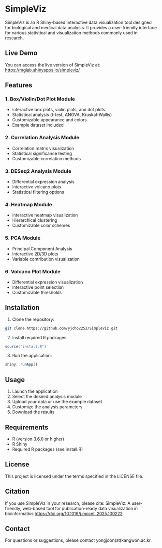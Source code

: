 # SimpleViz

SimpleViz is an R Shiny-based interactive data visualization tool designed for biological and medical data analysis. It provides a user-friendly interface for various statistical and visualization methods commonly used in research.

## Live Demo

You can access the live version of SimpleViz at: https://mglab.shinyapps.io/simpleviz/

## Features

### 1. Box/Violin/Dot Plot Module
- Interactive box plots, violin plots, and dot plots
- Statistical analysis (t-test, ANOVA, Kruskal-Wallis)
- Customizable appearance and colors
- Example dataset included

### 2. Correlation Analysis Module
- Correlation matrix visualization
- Statistical significance testing
- Customizable correlation methods

### 3. DESeq2 Analysis Module
- Differential expression analysis
- Interactive volcano plots
- Statistical filtering options

### 4. Heatmap Module
- Interactive heatmap visualization
- Hierarchical clustering
- Customizable color schemes

### 5. PCA Module
- Principal Component Analysis
- Interactive 2D/3D plots
- Variable contribution visualization

### 6. Volcano Plot Module
- Differential expression visualization
- Interactive point selection
- Customizable thresholds

## Installation

1. Clone the repository:
```bash
git clone https://github.com/yjcho2252/SimpleViz.git
```

2. Install required R packages:
```R
source("install.R")
```

3. Run the application:
```R
shiny::runApp()
```

## Usage

1. Launch the application
2. Select the desired analysis module
3. Upload your data or use the example dataset
4. Customize the analysis parameters
5. Download the results

## Requirements

- R (version 3.6.0 or higher)
- R Shiny
- Required R packages (see install.R)

## License

This project is licensed under the terms specified in the LICENSE file.

## Citation

If you use SimpleViz in your research, please cite:
SimpleViz: A user-friendly, web-based tool for publication-ready data visualization in bioinformatics
https://doi.org/10.1016/j.mocell.2025.100222

## Contact

For questions or suggestions, please contact yongjoon(at)kangwon.ac.kr.

